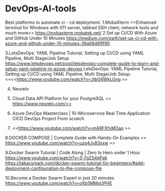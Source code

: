 # DevOps-AI-tools
Best platforms to automate ci - cd deployment.
1.MobaXterm <<Enhanced terminal for Windows with X11 server, tabbed SSH client, network tools and much more>>
https://mobaxterm.mobatek.net/
2.Set up CI/CD With Azure and GitHub Under 10 Minutes
https://medium.com/swlh/set-up-ci-cd-with-azure-and-github-under-10-minutes-39a6846fff90

3.LetsDevOps: YAML Pipeline Tutorial, Setting up CI/CD using YAML Pipeline, Multi Stage/Job Setup
https://www.letsdevops.net/post/letsdevops-complete-guide-to-learn-and-setup-yaml-pipeline-in-azure-devops
LetsDevOps: YAML Pipeline Tutorial, Setting up CI/CD using YAML Pipeline, Multi Stage/Job Setup.
<<<<https://www.youtube.com/watch?v=JtbG6WkLGng >>

4. Neurelo
5. Cloud Data API Platform for your PostgreSQL << https://www.neurelo.com/>>

6. Azure DevOps Masterclass | 10-Microservice Real Time Application CICD DevOps Project From scratch
7. <<https://www.youtube.com/watch?v=mA9FXfxMOao >>

8.DOCKER COMPOSE | Complete Guide with Hands-On Examples
<< https://www.youtube.com/watch?v=uzq4Jy83xxw >>

9.Docker Swarm Tutorial | Code Along | Zero to Hero under 1 Hour
https://www.youtube.com/watch?v=3-7gZS4ePak
https://takacsmark.com/docker-swarm-tutorial-for-beginners/#add-deployment-configuration-to-the-compose-file

10.Become a Docker Swarm Expert in just 20 minutes
https://www.youtube.com/watch?v=oXb5MMxUPHE

